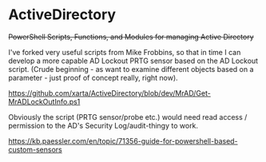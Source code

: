 # ActiveDirectory
~~PowerShell Scripts, Functions, and Modules for managing Active Directory~~

I've forked very useful scripts from Mike Frobbins, so that in time I can develop a more capable AD Lockout PRTG sensor based on the AD Lockout script. (Crude beginning - as want to examine different objects based on a parameter - just proof of concept really, right now).

https://github.com/xarta/ActiveDirectory/blob/dev/MrAD/Get-MrADLockOutInfo.ps1

Obviously the script (PRTG sensor/probe etc.) would need read access / permission to the AD's Security Log/audit-thingy to work.

https://kb.paessler.com/en/topic/71356-guide-for-powershell-based-custom-sensors

